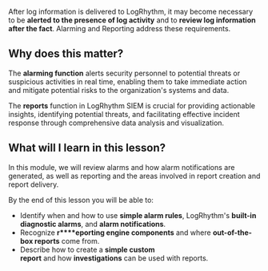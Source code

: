 
After log information is delivered to LogRhythm, it may become necessary to be **alerted to the presence of log activity** and to **review log information after the fact**. Alarming and Reporting address these requirements.


## Why does this matter?

The **alarming function** alerts security personnel to potential threats or suspicious activities in real time, enabling them to take immediate action and mitigate potential risks to the organization's systems and data.

The **reports** function in LogRhythm SIEM is crucial for providing actionable insights, identifying potential threats, and facilitating effective incident response through comprehensive data analysis and visualization.


## What will I learn in this lesson?

In this module, we will review alarms and how alarm notifications are generated, as well as reporting and the areas involved in report creation and report delivery. 

By the end of this lesson you will be able to:

- Identify when and how to use **simple alarm rules**, LogRhythm's **built-in diagnostic alarms**, and **alarm notifications**. 
- Recognize **r****eporting engine components** and where **out-of-the-box reports** come from.
- Describe how to create a **simple custom report** and how **investigations** can be used with reports.
